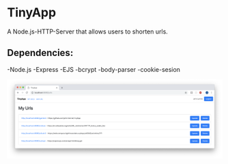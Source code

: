 # TinyApp

A Node.js-HTTP-Server that allows users to shorten urls.

## Dependencies:

-Node.js
-Express
-EJS
-bcrypt
-body-parser
-cookie-sesion

![](https://github.com/john-lennie/TinyApp/blob/master/docs/screenshot.png)

